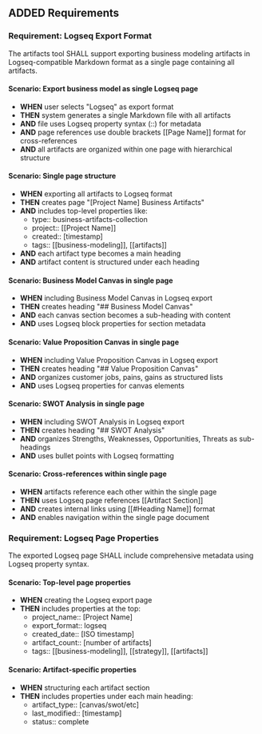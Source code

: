 ## ADDED Requirements

### Requirement: Logseq Export Format
The artifacts tool SHALL support exporting business modeling artifacts in Logseq-compatible Markdown format as a single page containing all artifacts.

#### Scenario: Export business model as single Logseq page
- **WHEN** user selects "Logseq" as export format
- **THEN** system generates a single Markdown file with all artifacts
- **AND** file uses Logseq property syntax (::) for metadata
- **AND** page references use double brackets [[Page Name]] format for cross-references
- **AND** all artifacts are organized within one page with hierarchical structure

#### Scenario: Single page structure
- **WHEN** exporting all artifacts to Logseq format
- **THEN** creates page "[Project Name] Business Artifacts"
- **AND** includes top-level properties like:
  - type:: business-artifacts-collection
  - project:: [[Project Name]]
  - created:: [timestamp]
  - tags:: [[business-modeling]], [[artifacts]]
- **AND** each artifact type becomes a main heading
- **AND** artifact content is structured under each heading

#### Scenario: Business Model Canvas in single page
- **WHEN** including Business Model Canvas in Logseq export
- **THEN** creates heading "## Business Model Canvas"
- **AND** each canvas section becomes a sub-heading with content
- **AND** uses Logseq block properties for section metadata

#### Scenario: Value Proposition Canvas in single page
- **WHEN** including Value Proposition Canvas in Logseq export
- **THEN** creates heading "## Value Proposition Canvas"
- **AND** organizes customer jobs, pains, gains as structured lists
- **AND** uses Logseq properties for canvas elements

#### Scenario: SWOT Analysis in single page
- **WHEN** including SWOT Analysis in Logseq export
- **THEN** creates heading "## SWOT Analysis"
- **AND** organizes Strengths, Weaknesses, Opportunities, Threats as sub-headings
- **AND** uses bullet points with Logseq formatting

#### Scenario: Cross-references within single page
- **WHEN** artifacts reference each other within the single page
- **THEN** uses Logseq page references [[Artifact Section]]
- **AND** creates internal links using [[#Heading Name]] format
- **AND** enables navigation within the single page document

### Requirement: Logseq Page Properties
The exported Logseq page SHALL include comprehensive metadata using Logseq property syntax.

#### Scenario: Top-level page properties
- **WHEN** creating the Logseq export page
- **THEN** includes properties at the top:
  - project_name:: [Project Name]
  - export_format:: logseq
  - created_date:: [ISO timestamp]
  - artifact_count:: [number of artifacts]
  - tags:: [[business-modeling]], [[strategy]], [[artifacts]]

#### Scenario: Artifact-specific properties
- **WHEN** structuring each artifact section
- **THEN** includes properties under each main heading:
  - artifact_type:: [canvas/swot/etc]
  - last_modified:: [timestamp]
  - status:: complete
